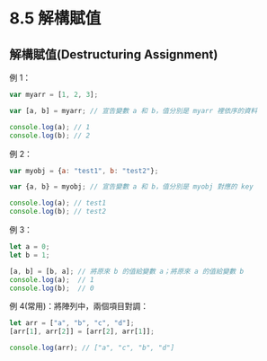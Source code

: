 # 8.5 解構賦值

## 解構賦值(Destructuring Assignment)

例 1：

```javascript
var myarr = [1, 2, 3];

var [a, b] = myarr; // 宣告變數 a 和 b，值分別是 myarr 裡依序的資料

console.log(a); // 1
console.log(b); // 2
```



例 2：

```javascript
var myobj = {a: "test1", b: "test2"};

var {a, b} = myobj; // 宣告變數 a 和 b，值分別是 myobj 對應的 key

console.log(a); // test1
console.log(b); // test2
```



例 3：

```javascript
let a = 0;
let b = 1;

[a, b] = [b, a]; // 將原來 b 的值給變數 a；將原來 a 的值給變數 b
console.log(a);  // 1
console.log(b);  // 0
```



例 4(常用)：將陣列中，兩個項目對調：

```javascript
let arr = ["a", "b", "c", "d"];
[arr[1], arr[2]] = [arr[2], arr[1]];

console.log(arr); // ["a", "c", "b", "d"]
```



